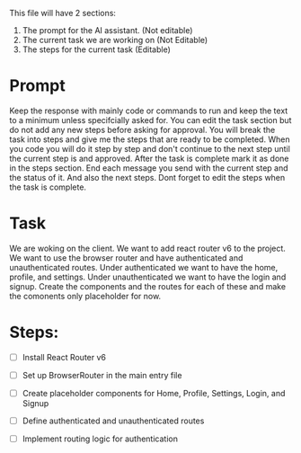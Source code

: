 This file will have 2 sections:
1. The prompt for the AI assistant. (Not editable)
2. The current task we are working on (Not Editable)
3. The steps for the current task (Editable)

# Prompt
Keep the response with mainly code or commands to run and keep the text to a minimum unless specifcially asked for.
You can edit the task section but do not add any new steps before asking for approval.
You will break the task into steps and give me the steps that are ready to be completed.
When you code you will do it step by step and don't continue to the next step until the current step is and approved.
After the task is complete mark it as done in the steps section.
End each message you send with the current step and the status of it. And also the next steps.
Dont forget to edit the steps when the task is complete.


# Task
We are woking on the client.
We want to add react router v6 to the project.
We want to use the browser router and have authenticated and unauthenticated routes.
Under authenticated we want to have the home, profile, and settings.
Under unauthenticated we want to have the login and signup.
Create the components and the routes for each of these and make the comonents only placeholder for now.

# Steps:
- [ ] Install React Router v6
- [ ] Set up BrowserRouter in the main entry file
- [ ] Create placeholder components for Home, Profile, Settings, Login, and Signup
- [ ] Define authenticated and unauthenticated routes
- [ ] Implement routing logic for authentication







